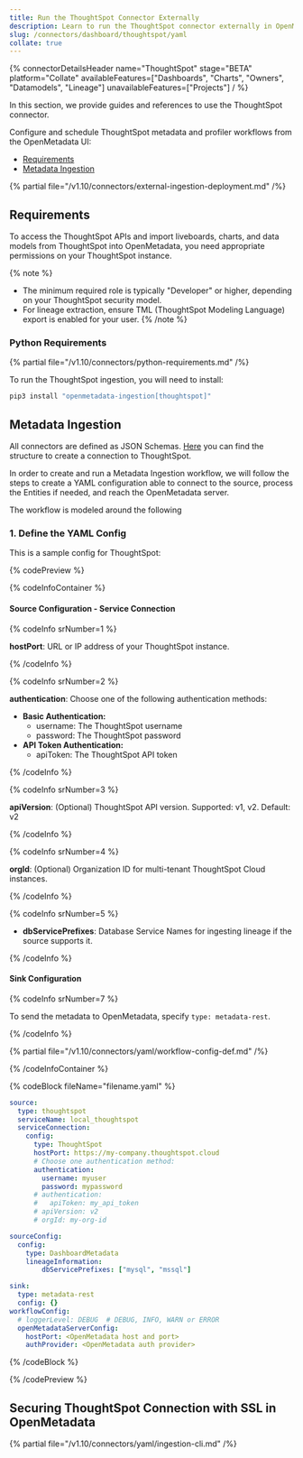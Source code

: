 ```yaml
---
title: Run the ThoughtSpot Connector Externally
description: Learn to run the ThoughtSpot connector externally in OpenMetadata. Configure metadata ingestion via YAML, including API auth, lineage, and SSL setup.
slug: /connectors/dashboard/thoughtspot/yaml
collate: true
---
```


{% connectorDetailsHeader
name="ThoughtSpot"
stage="BETA"
platform="Collate"
availableFeatures=["Dashboards", "Charts", "Owners", "Datamodels", "Lineage"]
unavailableFeatures=["Projects"]
/ %}

In this section, we provide guides and references to use the ThoughtSpot connector.

Configure and schedule ThoughtSpot metadata and profiler workflows from the OpenMetadata UI:

- [Requirements](#requirements)
- [Metadata Ingestion](#metadata-ingestion)

{% partial file="/v1.10/connectors/external-ingestion-deployment.md" /%}

## Requirements

To access the ThoughtSpot APIs and import liveboards, charts, and data models from ThoughtSpot into OpenMetadata, you need appropriate permissions on your ThoughtSpot instance.

{% note %}
- The minimum required role is typically "Developer" or higher, depending on your ThoughtSpot security model.
- For lineage extraction, ensure TML (ThoughtSpot Modeling Language) export is enabled for your user.
{% /note %}

### Python Requirements

{% partial file="/v1.10/connectors/python-requirements.md" /%}

To run the ThoughtSpot ingestion, you will need to install:

```bash
pip3 install "openmetadata-ingestion[thoughtspot]"
```

## Metadata Ingestion

All connectors are defined as JSON Schemas.
[Here](https://github.com/open-metadata/OpenMetadata/blob/main/openmetadata-spec/src/main/resources/json/schema/entity/services/connections/dashboard/thoughtSpotConnection.json)
you can find the structure to create a connection to ThoughtSpot.

In order to create and run a Metadata Ingestion workflow, we will follow
the steps to create a YAML configuration able to connect to the source,
process the Entities if needed, and reach the OpenMetadata server.

The workflow is modeled around the following

### 1. Define the YAML Config

This is a sample config for ThoughtSpot:

{% codePreview %}

{% codeInfoContainer %}

#### Source Configuration - Service Connection

{% codeInfo srNumber=1 %}

**hostPort**: URL or IP address of your ThoughtSpot instance.

{% /codeInfo %}

{% codeInfo srNumber=2 %}

**authentication**: Choose one of the following authentication methods:
- **Basic Authentication:**
  - username: The ThoughtSpot username
  - password: The ThoughtSpot password
- **API Token Authentication:**
  - apiToken: The ThoughtSpot API token

{% /codeInfo %}

{% codeInfo srNumber=3 %}

**apiVersion**: (Optional) ThoughtSpot API version. Supported: v1, v2. Default: v2

{% /codeInfo %}

{% codeInfo srNumber=4 %}

**orgId**: (Optional) Organization ID for multi-tenant ThoughtSpot Cloud instances.

{% /codeInfo %}

{% codeInfo srNumber=5 %}

- **dbServicePrefixes**: Database Service Names for ingesting lineage if the source supports it.

{% /codeInfo %}

#### Sink Configuration

{% codeInfo srNumber=7 %}

To send the metadata to OpenMetadata, specify `type: metadata-rest`.

{% /codeInfo %}

{% partial file="/v1.10/connectors/yaml/workflow-config-def.md" /%}

{% /codeInfoContainer %}

{% codeBlock fileName="filename.yaml" %}

```yaml {% isCodeBlock=true %}
source:
  type: thoughtspot
  serviceName: local_thoughtspot
  serviceConnection:
    config:
      type: ThoughtSpot
      hostPort: https://my-company.thoughtspot.cloud
      # Choose one authentication method:
      authentication:
        username: myuser
        password: mypassword
      # authentication:
      #   apiToken: my_api_token
      # apiVersion: v2
      # orgId: my-org-id

sourceConfig:
  config:
    type: DashboardMetadata
    lineageInformation:
        dbServicePrefixes: ["mysql", "mssql"]

sink:
  type: metadata-rest
  config: {}
workflowConfig:
  # loggerLevel: DEBUG  # DEBUG, INFO, WARN or ERROR
  openMetadataServerConfig:
    hostPort: <OpenMetadata host and port>
    authProvider: <OpenMetadata auth provider>
```

{% /codeBlock %}

{% /codePreview %}

## Securing ThoughtSpot Connection with SSL in OpenMetadata

{% partial file="/v1.10/connectors/yaml/ingestion-cli.md" /%}
